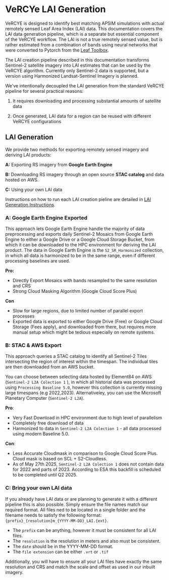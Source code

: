 # VeRCYe LAI Generation

VeRCYE is designed to identify best matching APSIM simulations with actual remotely sensed Leaf Area Index (LAI) data. This documentation covers the LAI data generation pipeline, which is a separate but essential component of the VeRCYE workflow. The LAI is not a true remotely sensed value, but is rather estimated from a 
combination of bands using neural networks that were converted to Pytorch from the [Leaf Toolbox](https://github.com/rfernand387/LEAF-Toolbox).

The LAI creation pipeline described in this documentation transforms Sentinel-2 satellite imagery into LAI estimates that can be used by the VeRCYE algorithm. Currently only Sentinel-2 data is supported, but a version using Harmonized Landsat-Sentinel Imagery is planned.

We've intentionally decoupled the LAI generation from the standard VeRCYE pipeline for several practical reasons:

1. It requires downloading and processing substantial amounts of satellite data

2. Once generated, LAI data for a region can be reused with different VeRCYE configurations

## LAI Generation
We provide two methods for exporting remotely sensed imagery and deriving LAI products:

**A:** Exporting RS imagery from **Google Earth Engine**

**B:** Downloading RS imagery through an open source **STAC catalog** and data hosted on AWS.

**C:** Using your own LAI data

Instructions on how to run each LAI creation pieline are detailed in [LAI Generation Instructions](running.md).

### A: Google Earth Engine Exported
This approach lets Google Earth Engine handle the majority of data preprocessing and exports daily Sentinel-2 Mosaics from Google Earth Engine to either a
Google Drive or a Google Cloud Storage Bucket, from which it can be downloaded to the HPC environment for deriving the LAI product. The data in Google Earth Engine is the `S2_SR_Harmonized` collection, in which all data is harmonized to be in the same range, even if different processing baselines are used.

**Pro:**
- Directly Export Mosaics with bands resampled to the same resolution and CRS
- Strong Cloud Masking Algorithm (Google Cloud Score Plus)

**Con**
- Slow for large regions, due to limited number of parallel export processes
- Exported data is exported to either Google Drive (Free) or Google Cloud Storage (Fees apply), and downloaded from there, but requires more manual setup which might be tedious especially on remote systems.

### B: STAC & AWS Export
This approach queries a STAC catalog to identify all Sentinel-2 Tiles intersecting the region of interest within the timespan. The individual tiles are then downloaded from an AWS bucket. 

You can choose between selecting data hosted by Element84 on AWS (`Sentinel-2 L2A Colection 1` ), in which all historial data was processed using `Processing Baseline 5.0`, however this collection is currently missing large timespans (e.g 2022,2023). Alternativeley, you can use the Microsoft Planetary Computer (`Sentinel-2 L2A`).

**Pro**:
- Very Fast Download in HPC environment due to high level of parallelism
- Completely free download of data
- Harmonized to data in `Sentinel-2 L2A Colection 1` - all data processed using modern Baseline 5.0.

**Con**:
- Less Accurate Cloudmask in comparison to Google Cloud Score Plus. Cloud mask is based on SCL + S2-Cloudless.
- As of May 27th 2025, `Sentinel-2 L2A Colection 1` does not contain data for 2022 and parts of 2023. According to ESA this backfill is scheduled to be completed until Q2 2025.

### C: Bring your own LAI data
If you already have LAI data or are planning to generate it with a different pipeline this is also possible. Simply ensure the file names match our required format. All files ned to be located in a single folder and the filename needs to satisfy the following format:
`{prefix}_{resolution}m_{YYYY-MM-DD}_LAI.{ext}`.

- The `prefix` can be anything, however it must be consistent for all LAI files.
- The `resolution` is the resolution in meters and also must be consistent.
- The `date` should be in the YYYY-MM-DD format.
- The `file extension` can be either `.vrt` or `.tif`

Additionally, you will have to ensure all your LAI files have exactly the same resolution and CRS and match the scale and offset as used in our inbuilt imagery.


